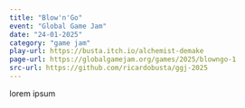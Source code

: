 ```yaml
---
title: "Blow'n'Go"
event: "Global Game Jam"
date: "24-01-2025"
category: "game jam"
play-url: https://busta.itch.io/alchemist-demake
page-url: https://globalgamejam.org/games/2025/blowngo-1
src-url: https://github.com/ricardobusta/ggj-2025
---
```

lorem ipsum 